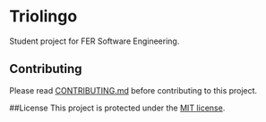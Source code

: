 # Triolingo
Student project for FER Software Engineering.

## Contributing
Please read [CONTRIBUTING.md](https://github.com/LeonardoSimunovic/Triolingo/blob/main/CONTRIBUTING.md) before contributing to this project.

##License
This project is protected under the [MIT license](https://github.com/LeonardoSimunovic/Triolingo/blob/main/LICENSE).
